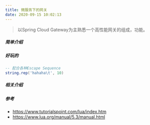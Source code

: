 ```yaml
---
title: 微服务下的网关
date: 2020-09-15 10:02:13
---
```

> 以Spring Cloud Gateway为主熟悉一个高性能网关的组成，功能。
#####  简单介绍



##### 好玩的
```lua
-- 配合各种Escape Sequence
string.rep('hahaha\t', 10)
```
##### 相关介绍

##### 参考
- https://www.tutorialspoint.com/lua/index.htm
- https://www.lua.org/manual/5.3/manual.html

